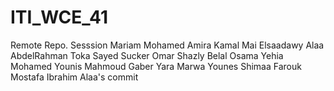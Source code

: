 # ITI_WCE_41
Remote Repo. Sesssion
Mariam Mohamed
Amira Kamal
Mai Elsaadawy
Alaa AbdelRahman
Toka 
Sayed Sucker
Omar
Shazly
Belal
Osama
Yehia
Mohamed Younis
Mahmoud Gaber
Yara
Marwa Younes
Shimaa
Farouk
Mostafa Ibrahim
Alaa's commit
